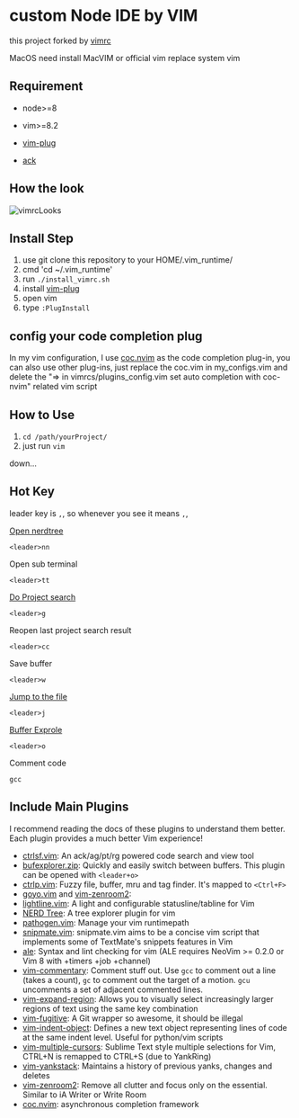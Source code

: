 custom Node IDE by VIM
==============================

this project forked by [vimrc](https://github.com/amix/vimrc)

MacOS need install MacVIM or official vim replace system vim

Requirement
-------------

* node>=8

* vim>=8.2

* [vim-plug](https://github.com/junegunn/vim-plug)

* [ack](https://github.com/beyondgrep/ack3)


How the look
-------------

![vimrcLooks](https://chrischou2018.github.io/img/lib/vimrc.png)


Install Step
-------

1. use git clone this repository to your HOME/.vim_runtime/
2. cmd 'cd ~/.vim_runtime'
2. run `./install_vimrc.sh`
3. install [vim-plug](https://github.com/junegunn/vim-plug)
4. open vim
5. type `:PlugInstall` 


config your code completion plug
---------------------------------

In my vim configuration, I use [coc.nvim](https://github.com/neoclide/coc.nvim) as the code completion plug-in, you can also use other plug-ins, just replace the coc.vim in my_configs.vim and delete the "=> in vimrcs/plugins_config.vim set auto completion with coc-nvim" related vim script


How to Use
------------

1. `cd /path/yourProject/`
2. just run `vim`

down...


Hot Key
------------

leader  key is `,`, so whenever you see <leader> it means `,`,

[Open nerdtree](https://github.com/scrooloose/nerdtree)

`<leader>nn`

Open sub terminal

`<leader>tt`

[Do Project search](https://github.com/mileszs/ack.vim)

`<leader>g`

Reopen last project search result

`<leader>cc`

Save buffer

`<leader>w`

[Jump to the file](https://github.com/kien/ctrlp.vim)

`<leader>j`

[Buffer Exprole](https://github.com/vim-scripts/bufexplorer.zip)

`<leader>o`

Comment code

`gcc`


Include Main Plugins
-----------------

I recommend reading the docs of these plugins to understand them better. Each plugin provides a much better Vim experience!
* [ctrlsf.vim](https://github.com/dyng/ctrlsf.vim#features): An ack/ag/pt/rg powered code search and view tool
* [bufexplorer.zip](https://github.com/vim-scripts/bufexplorer.zip): Quickly and easily switch between buffers. This plugin can be opened with `<leader+o>`
* [ctrlp.vim](https://github.com/ctrlpvim/ctrlp.vim): Fuzzy file, buffer, mru and tag finder. It's mapped to `<Ctrl+F>`
* [goyo.vim](https://github.com/junegunn/goyo.vim) and [vim-zenroom2](https://github.com/amix/vim-zenroom2):
* [lightline.vim](https://github.com/itchyny/lightline.vim): A light and configurable statusline/tabline for Vim
* [NERD Tree](https://github.com/scrooloose/nerdtree): A tree explorer plugin for vim
* [pathogen.vim](https://github.com/tpope/vim-pathogen): Manage your vim runtimepath
* [snipmate.vim](https://github.com/garbas/vim-snipmate): snipmate.vim aims to be a concise vim script that implements some of TextMate's snippets features in Vim
* [ale](https://github.com/w0rp/ale): Syntax and lint checking for vim (ALE requires NeoVim >= 0.2.0 or Vim 8 with +timers +job +channel)
* [vim-commentary](https://github.com/tpope/vim-commentary): Comment stuff out.  Use `gcc` to comment out a line (takes a count), `gc` to comment out the target of a motion. `gcu` uncomments a set of adjacent commented lines.
* [vim-expand-region](https://github.com/terryma/vim-expand-region): Allows you to visually select increasingly larger regions of text using the same key combination
* [vim-fugitive](https://github.com/tpope/vim-fugitive): A Git wrapper so awesome, it should be illegal
* [vim-indent-object](https://github.com/michaeljsmith/vim-indent-object): Defines a new text object representing lines of code at the same indent level. Useful for python/vim scripts
* [vim-multiple-cursors](https://github.com/terryma/vim-multiple-cursors): Sublime Text style multiple selections for Vim, CTRL+N is remapped to CTRL+S (due to YankRing)
* [vim-yankstack](https://github.com/maxbrunsfeld/vim-yankstack): Maintains a history of previous yanks, changes and deletes
* [vim-zenroom2](https://github.com/amix/vim-zenroom2): Remove all clutter and focus only on the essential. Similar to iA Writer or Write Room
* [coc.nvim](https://github.com/neoclide/coc.nvim): asynchronous completion framework

